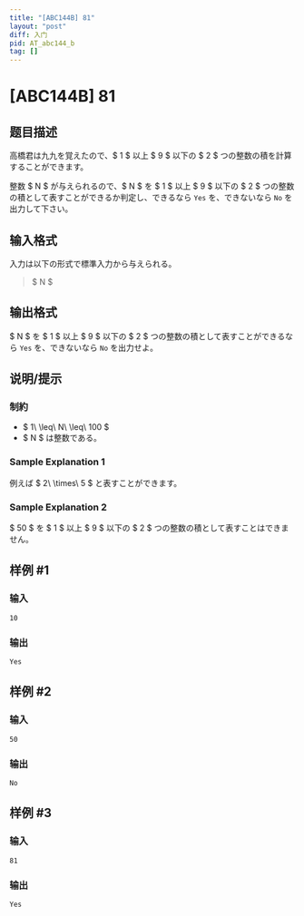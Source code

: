 ```yaml
---
title: "[ABC144B] 81"
layout: "post"
diff: 入门
pid: AT_abc144_b
tag: []
---
```


# [ABC144B] 81

## 题目描述

[problemUrl]: https://atcoder.jp/contests/abc144/tasks/abc144_b

高橋君は九九を覚えたので、$ 1 $ 以上 $ 9 $ 以下の $ 2 $ つの整数の積を計算することができます。

整数 $ N $ が与えられるので、$ N $ を $ 1 $ 以上 $ 9 $ 以下の $ 2 $ つの整数の積として表すことができるか判定し、できるなら `Yes` を、できないなら `No` を出力して下さい。

## 输入格式

入力は以下の形式で標準入力から与えられる。

> $ N $

## 输出格式

$ N $ を $ 1 $ 以上 $ 9 $ 以下の $ 2 $ つの整数の積として表すことができるなら `Yes` を、できないなら `No` を出力せよ。

## 说明/提示

### 制約

- $ 1\ \leq\ N\ \leq\ 100 $
- $ N $ は整数である。

### Sample Explanation 1

例えば $ 2\ \times\ 5 $ と表すことができます。

### Sample Explanation 2

$ 50 $ を $ 1 $ 以上 $ 9 $ 以下の $ 2 $ つの整数の積として表すことはできません。

## 样例 #1

### 输入

```
10
```

### 输出

```
Yes
```

## 样例 #2

### 输入

```
50
```

### 输出

```
No
```

## 样例 #3

### 输入

```
81
```

### 输出

```
Yes
```

